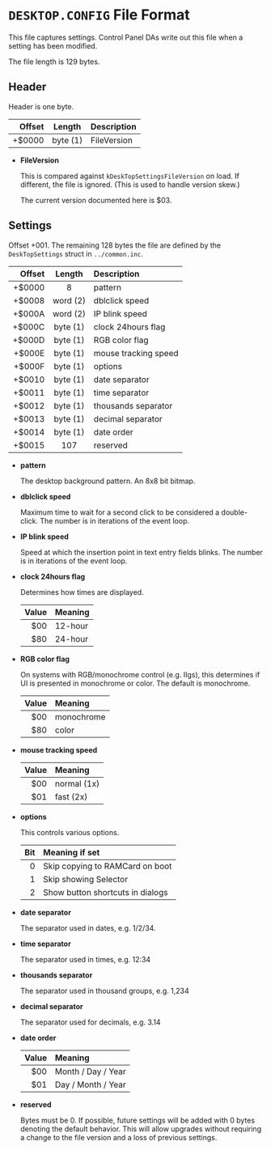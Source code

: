 # `DESKTOP.CONFIG` File Format

This file captures settings. Control Panel DAs write out this file
when a setting has been modified.

The file length is 129 bytes.

## Header

Header is one byte.

|  Offset  |  Length    | Description      |
|---------:|:----------:|:-----------------|
|  +$0000  |  byte (1)  | FileVersion      |

* **FileVersion**

   This is compared against `kDeskTopSettingsFileVersion` on load. If
   different, the file is ignored. (This is used to handle version
   skew.)

   The current version documented here is $03.

## Settings

Offset +001. The remaining 128 bytes the file are defined by the
`DeskTopSettings` struct in `../common.inc`.

|  Offset  |  Length    | Description          |
|---------:|:----------:|:----------------------|
|  +$0000  |  8         | pattern              |
|  +$0008  |  word (2)  | dblclick speed       |
|  +$000A  |  word (2)  | IP blink speed       |
|  +$000C  |  byte (1)  | clock 24hours flag   |
|  +$000D  |  byte (1)  | RGB color flag       |
|  +$000E  |  byte (1)  | mouse tracking speed |
|  +$000F  |  byte (1)  | options              |
|  +$0010  |  byte (1)  | date separator       |
|  +$0011  |  byte (1)  | time separator       |
|  +$0012  |  byte (1)  | thousands separator  |
|  +$0013  |  byte (1)  | decimal separator    |
|  +$0014  |  byte (1)  | date order           |
|  +$0015  |  107       | reserved             |

* **pattern**

   The desktop background pattern. An 8x8 bit bitmap.

* **dblclick speed**

   Maximum time to wait for a second click to be considered a
   double-click. The number is in iterations of the event loop.

* **IP blink speed**

   Speed at which the insertion point in text entry fields blinks. The
   number is in iterations of the event loop.

* **clock 24hours flag**

   Determines how times are displayed.

   | Value | Meaning        |
   |------:|:---------------|
   | $00   | 12-hour        |
   | $80   | 24-hour        |

* **RGB color flag**

   On systems with RGB/monochrome control (e.g. IIgs), this
   determines if UI is presented in monochrome or color. The
   default is monochrome.

   | Value | Meaning        |
   |------:|:---------------|
   | $00   | monochrome     |
   | $80   | color          |

* **mouse tracking speed**

   | Value | Meaning        |
   |------:|:---------------|
   | $00   | normal (1x)    |
   | $01   | fast (2x)      |

* **options**

   This controls various options.

   | Bit   | Meaning if set                          |
   |------:|:----------------------------------------|
   | 0     | Skip copying to RAMCard on boot         |
   | 1     | Skip showing Selector                   |
   | 2     | Show button shortcuts in dialogs        |

* **date separator**

   The separator used in dates, e.g. 1/2/34.

* **time separator**

   The separator used in times, e.g. 12:34

* **thousands separator**

   The separator used in thousand groups, e.g. 1,234

* **decimal separator**

   The separator used for decimals, e.g. 3.14

* **date order**

   | Value | Meaning            |
   |------:|:-------------------|
   | $00   | Month / Day / Year |
   | $01   | Day / Month / Year |

* **reserved**

   Bytes must be 0. If possible, future settings will be added with 0
   bytes denoting the default behavior. This will allow upgrades
   without requiring a change to the file version and a loss of
   previous settings.
